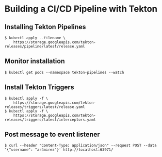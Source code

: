 # Building a CI/CD Pipeline with Tekton

## Installing Tekton Pipelines
```shell
$ kubectl apply --filename \
    https://storage.googleapis.com/tekton-releases/pipeline/latest/release.yaml
```

## Monitor installation
```shell
$ kubectl get pods --namespace tekton-pipelines --watch
```

## Install Tekton Triggers
```shell
$ kubectl apply -f \
    https://storage.googleapis.com/tekton-releases/triggers/latest/release.yaml
$ kubectl apply -f \
    https://storage.googleapis.com/tekton-releases/triggers/latest/interceptors.yaml
```

## Post message to event listener

```shell
$ curl --header "Content-Type: application/json" --request POST --data '{"username": "ar4mirez"}' http://localhost:63971/
```